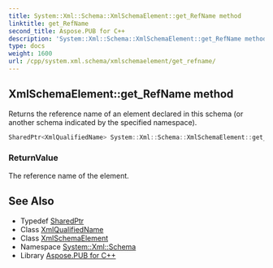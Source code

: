 ```yaml
---
title: System::Xml::Schema::XmlSchemaElement::get_RefName method
linktitle: get_RefName
second_title: Aspose.PUB for C++
description: 'System::Xml::Schema::XmlSchemaElement::get_RefName method. Returns the reference name of an element declared in this schema (or another schema indicated by the specified namespace) in C++.'
type: docs
weight: 1600
url: /cpp/system.xml.schema/xmlschemaelement/get_refname/
---
```

## XmlSchemaElement::get_RefName method


Returns the reference name of an element declared in this schema (or another schema indicated by the specified namespace).

```cpp
SharedPtr<XmlQualifiedName> System::Xml::Schema::XmlSchemaElement::get_RefName()
```


### ReturnValue

The reference name of the element.

## See Also

* Typedef [SharedPtr](../../../system/sharedptr/)
* Class [XmlQualifiedName](../../../system.xml/xmlqualifiedname/)
* Class [XmlSchemaElement](../)
* Namespace [System::Xml::Schema](../../)
* Library [Aspose.PUB for C++](../../../)
